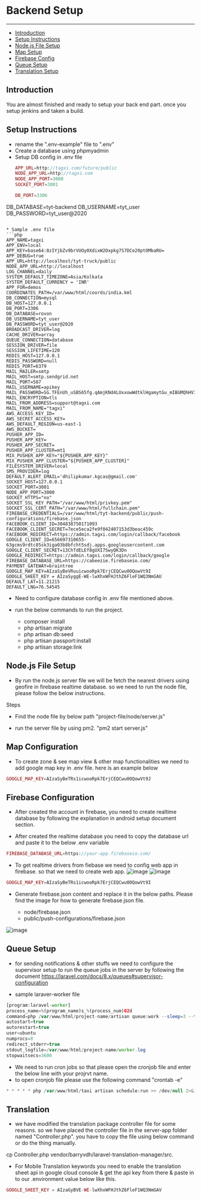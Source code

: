 # Backend Setup

---

- [Introduction](#section-1)
- [Setup Instructions](#section-2)
- [Node.js File Setup](#section-3)
- [Map Setup](#section-4)
- [Firebase Config](#section-5)
- [Queue Setup](#section-6)
- [Translation Setup](#section-7)


<a name="section-1"></a>
## Introduction
You are almost finished and ready to setup your back end part. once you setup jenkins and taken a build.

<a name="section-2"></a>
## Setup Instructions

* rename the ".env-example" file to ".env"
* Create a database using phpmyadmin
* Setup DB config in .env file
    ```php
    APP_URL=http://tagxi.com/future/public
    NODE_APP_URL=http://tagxi.com
    NODE_APP_PORT=3000
    SOCKET_PORT=3001
    ```
   ```php
   DB_PORT=3306
DB_DATABASE=tyt-backend
DB_USERNAME=tyt_user
DB_PASSWORD=tyt_user@2020

   ```

   * Sample .env file
   ```php
APP_NAME=tagxi
APP_ENV=local
APP_KEY=base64:8zIYjbZv9brVUOy0XdixW2Oxpkg7S7DCe20ptOMbaRU=
APP_DEBUG=true
APP_URL=http://localhost/tyt-truck/public
NODE_APP_URL=http://localhost
LOG_CHANNEL=daily
SYSTEM_DEFAULT_TIMEZONE=Asia/Kolkata
SYSTEM_DEFAULT_CURRENCY = 'INR'
APP_FOR=demos
COORDINATES_PATH=/var/www/html/coords/india.kml
DB_CONNECTION=mysql
DB_HOST=127.0.0.1
DB_PORT=3306
DB_DATABASE=rovon
DB_USERNAME=tyt_user
DB_PASSWORD=tyt_user@2020
BROADCAST_DRIVER=log
CACHE_DRIVER=array
QUEUE_CONNECTION=database
SESSION_DRIVER=file
SESSION_LIFETIME=120
REDIS_HOST=127.0.0.1
REDIS_PASSWORD=null
REDIS_PORT=6379
MAIL_MAILER=smtp
MAIL_HOST=smtp.sendgrid.net
MAIL_PORT=587
MAIL_USERNAME=apikey
MAIL_PASSWORD=SG.TFEnUh_uSBS65fg.qAmjKNd4LUxxowWdtklHgamytGu_mIBGMQhHVINFZiY
MAIL_ENCRYPTION=tls
MAIL_FROM_ADDRESS=support@tagxi.com
MAIL_FROM_NAME="tagxi"
AWS_ACCESS_KEY_ID=
AWS_SECRET_ACCESS_KEY=
AWS_DEFAULT_REGION=us-east-1
AWS_BUCKET=
PUSHER_APP_ID=
PUSHER_APP_KEY=
PUSHER_APP_SECRET=
PUSHER_APP_CLUSTER=mt1
MIX_PUSHER_APP_KEY="${PUSHER_APP_KEY}"
MIX_PUSHER_APP_CLUSTER="${PUSHER_APP_CLUSTER}"
FILESYSTEM_DRIVER=local
SMS_PROVIDER=log
DEFAULT_ALERT_EMAIL='dhilipkumar.kgcas@gmail.com'
SOCKET_HOST=127.0.0.1
SOCKET_PORT=3001
NODE_APP_PORT=3000
SOCKET_HTTPS="no"
SOCKET_SSL_KEY_PATH="/var/www/html/privkey.pem"
SOCKET_SSL_CERT_PATH="/var/www/html/fullchain.pem"
FIREBASE_CREDENTIALS=/var/www/html/tyt-backend/public/push-configurations/firebase.json
FACEBOOK_CLIENT_ID=304838750171093
FACEBOOK_CLIENT_SECRET=7ece5eca2fe9f042407153d3beac459c
FACEBOOK_REDIRECT=https://admin.tagxi.com/login/callback/facebook
GOOGLE_CLIENT_ID=656697310655-63gcms9rdtc85sk3iga03b8bfcht5sdj.apps.googleusercontent.com
GOOGLE_CLIENT_SECRET=13ChTdELEf8gUXI7SwyQK3Dn
GOOGLE_REDIRECT=https://admin.tagxi.com/login/callback/google
FIREBASE_DATABASE_URL=https://cabeezie.firebaseio.com/
PAYMENT_GATEWAY=braintree
GOOGLE_MAP_KEY=AIzaSyBeVRuuicwooRpk7ErjCEQCwu0OQowVt9I
GOOGLE_SHEET_KEY = AIzaSyggE-WE-lwXhxWFHJthZ6FleF1WQ3NmGAU
DEFAULT_LAT=11.21215
DEFAULT_LNG=76.54545
   ```

* Need to configure database config in .env file mentioned above.

* run the below commands to run the project.

    * composer install
    * php artisan migrate
    * php artisan db:seed
    * php artisan passport:install
    * php artisan storage:link

<a name="section-3"></a>
## Node.js File Setup

* By run the node.js server file we will be fetch the nearest drivers using geofire in firebase realtime database. so we need to run the node file, please follow the below instructions.

Steps

* Find the node file by below path
    "project-file/node/server.js"

* run the server file by using pm2. "pm2 start server.js"

<a name="section-4"></a>
## Map Configuration

* To create zone & see map view  & other map functionalities we need to add google map key in .env file. here is an example below
```php
GOOGLE_MAP_KEY=AIzaSyBeTRs1icwooRpk7ErjCEQCwu0OQowVt9J
```

<a name="section-5"></a>
## Firebase Configuration

* After created the account in firebase, you need to create realtime database by following the explanation in android setup document section. 

* After created the realtime database you need to copy the database url and paste it to the below .env variable
```php
FIREBASE_DATABASE_URL=https://your-app.firebaseio.com/
```

* To get realtime drivers from fiebase we need to config web app in firebase. so that we need to create web app.
![image](../../images/user-manual-docs/firebase-create-web-app.png)
![image](../../images/user-manual-docs/firebase-web-config.png)


```php
GOOGLE_MAP_KEY=AIzaSyBeTRs1icwooRpk7ErjCEQCwu0OQowVt9I
```

* Generate firebase.json content and replace it in the below paths. Please find the image for how to generate firebase.json file.

    * node/firebase.json
    * public/push-configurations/firebase.json

![image](../../images/user-manual-docs/project-settings–firebase-console.png)


<a name="section-6"></a>
## Queue Setup

* for sending notifications & other stuffs we need to configure the supervisor setup to run the queue jobs in the server by following the document https://laravel.com/docs/8.x/queues#supervisor-configuration

* sample laraver-worker file

```php
[program:laravel-worker]
process_name=%(program_name)s_%(process_num)02d
command=php /var/www/html/project-name/artisan queue:work --sleep=3 --tries=3
autostart=true
autorestart=true
user=ubuntu
numprocs=8
redirect_stderr=true
stdout_logfile=/var/www/html/project-name/worker.log
stopwaitsecs=3600

```
* We need to run cron jobs so that please open the cronjob file and enter the below line with your projrvt name.
* to open cronjob file please use the following command "crontab -e"

```php
* * * * * php /var/www/html/taxi artisan schedule:run >> /dev/null 2>&1
```

<a name="section-7"></a>
## Translation

* we have modified the translation package controller file for some reasons. so we have placed the controller file in the server-app folder named "Controller.php". you have to copy the file using below command or do the thing manually.

cp  Controller.php vendor/barryvdh/laravel-translation-manager/src. 

* For Mobile Translation keywords you need to enable the translation sheet api in google cloud console & get the api key from there & paste in to our .environment value below like this.

```php
GOOGLE_SHEET_KEY = AIzaGyBVE-WE-lwXhxWFHJthZ6FleF1WQ3NmGAV
```
